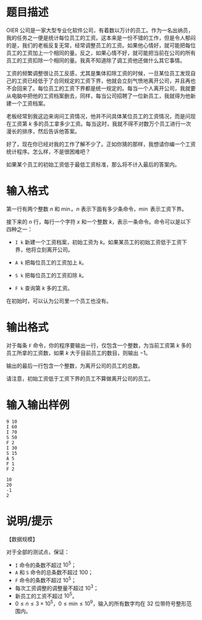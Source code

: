 # 题目描述

OIER 公司是一家大型专业化软件公司，有着数以万计的员工。作为一名出纳员，我的任务之一便是统计每位员工的工资。这本来是一份不错的工作，但是令人郁闷的是，我们的老板反复无常，经常调整员工的工资。如果他心情好，就可能把每位员工的工资加上一个相同的量。反之，如果心情不好，就可能把当前在公司的所有员工的工资扣除一个相同的量。我真不知道除了调工资他还做什么其它事情。

工资的频繁调整很让员工反感，尤其是集体扣除工资的时候，一旦某位员工发现自己的工资已经低于了合同规定的工资下界，他就会立刻气愤地离开公司，并且再也不会回来了。每位员工的工资下界都是统一规定的。每当一个人离开公司，我就要从电脑中把他的工资档案删去，同样，每当公司招聘了一位新员工，我就得为他新建一个工资档案。

老板经常到我这边来询问工资情况，他并不问具体某位员工的工资情况，而是问现在工资第 $k$ 多的员工拿多少工资。每当这时，我就不得不对数万个员工进行一次漫长的排序，然后告诉他答案。

好了，现在你已经对我的工作了解不少了。正如你猜的那样，我想请你编一个工资统计程序。怎么样，不是很困难吧？

如果某个员工的初始工资低于最低工资标准，那么将不计入最后的答案内。

# 输入格式

第一行有两个整数 $n$ 和 $\min$。$n$ 表示下面有多少条命令，$\min$ 表示工资下界。

接下来的 $n$ 行，每行一个字符 $x$ 和一个整数 $k$，表示一条命令。命令可以是以下四种之一：

* `I k` 新建一个工资档案，初始工资为 $k$。如果某员工的初始工资低于工资下界，他将立刻离开公司。

* `A k` 把每位员工的工资加上 $k$。
* `S k` 把每位员工的工资扣除 $k$。
* `F k` 查询第 $k$ 多的工资。

在初始时，可以认为公司里一个员工也没有。

# 输出格式

对于每条 `F` 命令，你的程序要输出一行，仅包含一个整数，为当前工资第  $k$ 多的员工所拿的工资数，如果 $k$ 大于目前员工的数目，则输出 $-1$。

输出的最后一行包含一个整数，为离开公司的员工的总数。

请注意，初始工资低于工资下界的员工不算做离开公司的员工。

# 输入输出样例

```input1
9 10
I 60
I 70
S 50
F 2
I 30
S 15
A 5
F 1
F 2

```

```output1
10
20
-1
2

```

# 说明/提示

【数据规模】

对于全部的测试点，保证：

* `I` 命令的条数不超过 ${10}^5$；
* `A` 和 `S` 命令的总条数不超过 $100$；
* `F` 命令的条数不超过 ${10}^5$；
* 每次工资调整的调整量不超过 ${10}^3$；
* 新员工的工资不超过 ${10}^5$。
* $0 \leq n \leq 3 \times {10}^5$，$0 \leq \text{min} \leq {10}^9$，输入的所有数字均在 $32$ 位带符号整形范围内。
